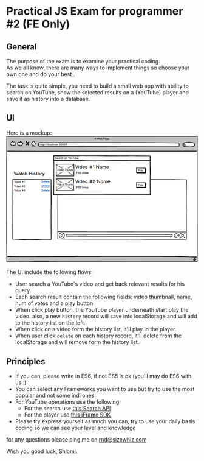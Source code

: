 # Practical JS Exam for programmer #2 (FE Only)

## General

The purpose of the exam is to examine your practical coding.  
As we all know, there are many ways to implement things so choose your own one and do your best..

The task is quite simple, you need to build a small web app with ability to search on YouTube, show the selected results on a (YouTube) player and save it as history into a database. 
    
## UI

Here is a mockup:
![alt tag](mock.png)

The UI include the following flows:  
* User search a YouTube's video and get back relevant results for his query.
* Each search result contain the following fields: video thumbnail, name, num of votes and a play button
* When click play button, the YouTube player underneath start play the video. also, a new `history` record will save into localStorage and will add to the history list on the left.
* When click on a video form the history list, it'll play in the player. 
* When user click `delete` on each history record, it'll delete from the localStorage and will remove form the history list.

## Principles
* If you can, please write in ES6, if not ES5 is ok (you'll may do ES6 with us :).
* You can select any Frameworks you want to use but try to use the most popular and not some indi ones.
* For YouTube operations use the following:  
    * For the search use [this Search API](https://developers.google.com/youtube/v3/docs/search) 
    * For the player use [this iFrame SDK](https://developers.google.com/youtube/iframe_api_reference)
* Please try express yourself as much you can, try to use your daily basis coding so we can see your level and knowledge

for any questions please ping me on rnd@sizewhiz.com  

Wish you good luck, 
Shlomi.
     